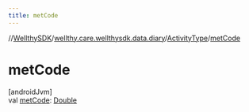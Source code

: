 ```yaml
---
title: metCode
---
```

//[WellthySDK](../../../index.html)/[wellthy.care.wellthysdk.data.diary](../index.html)/[ActivityType](index.html)/[metCode](met-code.html)



# metCode



[androidJvm]\
val [metCode](met-code.html): [Double](https://kotlinlang.org/api/latest/jvm/stdlib/kotlin/-double/index.html)




